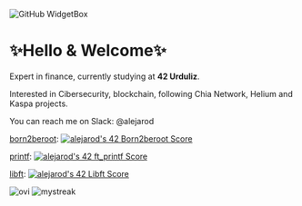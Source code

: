 ![GitHub WidgetBox](https://github-widgetbox.vercel.app/api/profile?username=alex63rm&data=followers,repositories,stars,commits)

<h1>✨Hello & Welcome✨</b></h1>
<p>Expert in finance, currently studying at <b>42 Urduliz</b>.</p>
<p>Interested in Cibersecurity, blockchain, following Chia Network, Helium and Kaspa projects.</p>
<p>You can reach me on Slack: @alejarod</strong></p>

<a href="https://github.com/alex63rm/born2beroot">born2beroot</a>:
[![alejarod's 42 Born2beroot Score](https://badge42.vercel.app/api/v2/cl8oq4qg600760gle7c6vx01o/project/2832685)](https://github.com/JaeSeoKim/badge42)

<a href="https://github.com/alex63rm/printf">printf</a>:
[![alejarod's 42 ft_printf Score](https://badge42.vercel.app/api/v2/cl8oq4qg600760gle7c6vx01o/project/2815897)](https://github.com/JaeSeoKim/badge42)

<a href="https://github.com/alex63rm/libft">libft</a>:
[![alejarod's 42 Libft Score](https://badge42.vercel.app/api/v2/cl8oq4qg600760gle7c6vx01o/project/2752718)](https://github.com/JaeSeoKim/badge42)

<img src="https://github-readme-stats.vercel.app/api/top-langs?username=alex63rm&show_icons=true&locale=en&layout=compact&theme=chartreuse-dark" alt="ovi" />

<img src="https://github-readme-streak-stats.herokuapp.com/?user=alex63rm&theme=tokyonight" alt="mystreak"/>

<!--- [![alejarod's 42 stats](https://badge42.vercel.app/api/v2/cl8oq4qg600760gle7c6vx01o/stats?cursusId=21&coalitionId=175)](https://github.com/JaeSeoKim/badge42) --->

<!---
alex63rm/alex63rm is a ✨ special ✨ repository because its `README.md` (this file) appears on your GitHub profile.
You can click the Preview link to take a look at your changes.
--->
